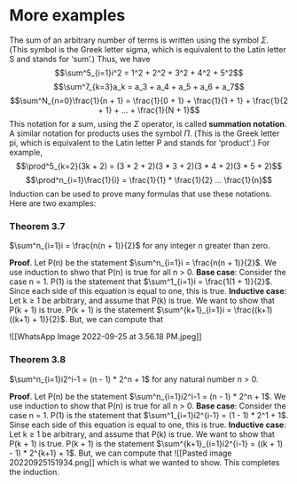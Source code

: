 # More examples
The sum of an arbitrary number of terms is written using the symbol $\Sigma$. (This symbol is the Greek letter sigma, which is equivalent to the Latin letter S and stands for ‘sum’.) Thus, we have
$$\sum^5_{i=1}i^2 = 1^2 + 2^2 + 3^2 + 4^2 + 5^2$$
$$\sum^7_{k=3}a_k = a_3 + a_4 + a_5 + a_6 + a_7$$
$$\sum^N_{n=0}\frac{1}{n + 1} = \frac{1}{0 + 1} + \frac{1}{1 + 1} + \frac{1}{2 + 1} + ... + \frac{1}{N + 1}$$
This notation for a sum, using the $\Sigma$ operator, is called **summation notation**. A similar notation for products uses the symbol $\Pi$. (This is the Greek letter pi, which is equivalent to the Latin letter P and stands for ‘product’.) For example,
$$\prod^5_{k=2}(3k + 2) = (3 * 2 + 2)(3 * 3 + 2)(3 * 4 + 2)(3 * 5 + 2)$$
$$\prod^n_{i=1}\frac{1}{i} = \frac{1}{1} * \frac{1}{2} ... \frac{1}{n}$$
Induction can be used to prove many formulas that use these notations. Here are two examples:

### Theorem 3.7
$\sum^n_{i=1}i = \frac{n(n + 1)}{2}$ for any integer n greater than zero.

**Proof**. Let P(n) be the statement $\sum^n_{i=1}i = \frac{n(n + 1)}{2}$. We use induction to shwo that P(n) is true for all n > 0.
**Base case**: Consider the case n = 1. P(1) is the statement that $\sum^1_{i=1}i = \frac{1(1 + 1)}{2}$. Since each side of this equation is equal to one, this is true.
**Inductive case**: Let k $\geq$ 1 be arbitrary, and assume that P(k) is true. We want to show that P(k + 1) is true. P(k + 1) is the statement $\sum^{k+1}_{i=1}i = \frac{(k+1)((k+1) + 1)}{2}$. But, we can compute that

![[WhatsApp Image 2022-09-25 at 3.56.18 PM.jpeg]]

### Theorem 3.8
$\sum^n_{i=1}i2^i-1 = (n - 1) * 2^n + 1$ for any natural number n > 0.

**Proof**. Let P(n) be the statement $\sum^n_{i=1}i2^i-1 = (n - 1) * 2^n + 1$. We use induction
to show that P(n) is true for all n > 0.
**Base case**: Consider the case n = 1. P(1) is the statement that $\sum^1_{i=1}i2^{i-1} = (1 - 1) * 2^1 + 1$. Sinse each side of this equation is equal to one, this is true.
**Inductive case**: Let k $\geq$ 1 be arbitrary, and assume that P(k) is true. We want to show that P(k + 1) is true. P(k + 1) is the statement $\sum^{k+1}_{i=1}i2^{i-1} = ((k + 1) - 1) * 2^{k+1} + 1$. But, we can compute that
![[Pasted image 20220925151934.png]]
which is what we wanted to show. This completes the induction.